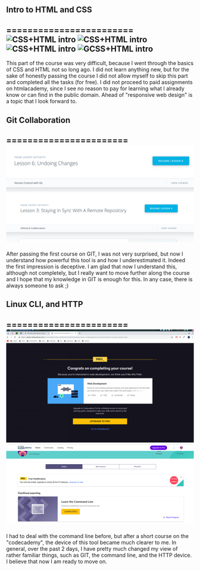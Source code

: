 ## Intro to HTML and CSS
========================
![CSS+HTML intro](/task_git_collaboration/Selection_011.png "html css progress")
![CSS+HTML intro](/task_git_collaboration/Selection_014.png "html css progress")
![CSS+HTML intro](/task_git_collaboration/Selection_015.png "html css progress")
![GCSS+HTML intro](/task_git_collaboration/Selection_016.png "html css progress")
-----------------------
This part of the course was very difficult, because I went through the basics of CSS and HTML not so long ago. I did not learn anything new, but for the sake of honestly passing the course I did not allow myself to skip this part and completed all the tasks (for free). I did not proceed to paid assignments on htmlacademy, since I see no reason to pay for learning what I already know or can find in the public domain. Ahead of "responsive web design" is a topic that I look forward to.

## Git Collaboration
=======================
![Git Collaboration finish](/task_git_collaboration/Selection_008.png "GIT course finished")
![Git Collaboration finish](/task_git_collaboration/Selection_009.png "GIT course finished")
-----------------------
After passing the first course on GIT, I was not very surprised, but now I understand how powerful this tool is and how I underestimated it. Indeed the first impression is deceptive. I am glad that now I understand this, although not completely, but I really want to move further along the course and I hope that my knowledge in GIT is enough for this. In any case, there is always someone to ask ;)
## Linux CLI, and HTTP
=======================
![CLI course finish](/task_linux_cli/Selection_003.png "Linux CLI course finished")
![CLI course finish](/task_linux_cli/Selection_004.png "Linux CLI course finished")
-----------------------
I had to deal with the command line before, but after a short course on the "codecademy", the device of this tool became much clearer to me.
In general, over the past 2 days, I have pretty much changed my view of rather familiar things, such as GIT, the command line, and the HTTP device. I believe that now I am ready to move on.
